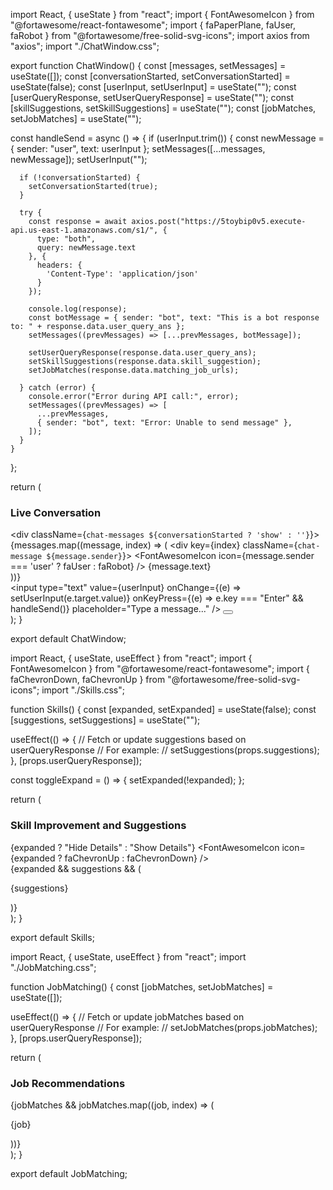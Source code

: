 import React, { useState } from "react";
import { FontAwesomeIcon } from "@fortawesome/react-fontawesome";
import { faPaperPlane, faUser, faRobot } from "@fortawesome/free-solid-svg-icons";
import axios from "axios";
import "./ChatWindow.css";

export function ChatWindow() {
  const [messages, setMessages] = useState([]);
  const [conversationStarted, setConversationStarted] = useState(false);
  const [userInput, setUserInput] = useState("");
  const [userQueryResponse, setUserQueryResponse] = useState("");
  const [skillSuggestions, setSkillSuggestions] = useState("");
  const [jobMatches, setJobMatches] = useState("");

  const handleSend = async () => {
    if (userInput.trim()) {
      const newMessage = { sender: "user", text: userInput };
      setMessages([...messages, newMessage]);
      setUserInput("");

      if (!conversationStarted) {
        setConversationStarted(true);
      }

      try {
        const response = await axios.post("https://5toybip0v5.execute-api.us-east-1.amazonaws.com/s1/", {
          type: "both",
          query: newMessage.text
        }, {
          headers: {
            'Content-Type': 'application/json'
          }
        });

        console.log(response);
        const botMessage = { sender: "bot", text: "This is a bot response to: " + response.data.user_query_ans };
        setMessages((prevMessages) => [...prevMessages, botMessage]);

        setUserQueryResponse(response.data.user_query_ans);
        setSkillSuggestions(response.data.skill_suggestion);
        setJobMatches(response.data.matching_job_urls);

      } catch (error) {
        console.error("Error during API call:", error);
        setMessages((prevMessages) => [
          ...prevMessages,
          { sender: "bot", text: "Error: Unable to send message" },
        ]);
      }
    }
  };

  return (
    <div className="chat-window">
      <div className="chat-content">
        <h3>Live Conversation</h3>
        <div className={`chat-messages ${conversationStarted ? 'show' : ''}`}>
          {messages.map((message, index) => (
            <div key={index} className={`chat-message ${message.sender}`}>
              <FontAwesomeIcon icon={message.sender === 'user' ? faUser : faRobot} />
              {message.text}
            </div>
          ))}
        </div>
        <div className="chat-input">
          <input
            type="text"
            value={userInput}
            onChange={(e) => setUserInput(e.target.value)}
            onKeyPress={(e) => e.key === "Enter" && handleSend()}
            placeholder="Type a message..."
          />
          <button onClick={handleSend}>
            <FontAwesomeIcon icon={faPaperPlane} />
          </button>
        </div>
      </div>
    </div>
  );
}

export default ChatWindow;







import React, { useState, useEffect } from "react";
import { FontAwesomeIcon } from "@fortawesome/react-fontawesome";
import { faChevronDown, faChevronUp } from "@fortawesome/free-solid-svg-icons";
import "./Skills.css";

function Skills() {
  const [expanded, setExpanded] = useState(false);
  const [suggestions, setSuggestions] = useState("");

  useEffect(() => {
    // Fetch or update suggestions based on userQueryResponse
    // For example:
    // setSuggestions(props.suggestions);
  }, [props.userQueryResponse]);

  const toggleExpand = () => {
    setExpanded(!expanded);
  };

  return (
    <div className="uploading-section">
      <h3>Skill Improvement and Suggestions</h3>
      <div className="toggle-button" onClick={toggleExpand}>
        <span>{expanded ? "Hide Details" : "Show Details"}</span>
        <FontAwesomeIcon icon={expanded ? faChevronUp : faChevronDown} />
      </div>
      {expanded && suggestions && (
        <div className="content">
          <p>{suggestions}</p>
        </div>
      )}
    </div>
  );
}

export default Skills;







import React, { useState, useEffect } from "react";
import "./JobMatching.css";

function JobMatching() {
  const [jobMatches, setJobMatches] = useState([]);

  useEffect(() => {
    // Fetch or update jobMatches based on userQueryResponse
    // For example:
    // setJobMatches(props.jobMatches);
  }, [props.userQueryResponse]);

  return (
    <div className="preview">
      <h3>Job Recommendations</h3>
      {jobMatches && jobMatches.map((job, index) => (
        <p key={index}>{job}</p>
      ))}
    </div>
  );
}

export default JobMatching;
